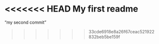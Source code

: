 <<<<<<< HEAD
My first readme
=======
“my second commit”
>>>>>>> 33cde6918e8a26f67ceac521922832beb5be159f
